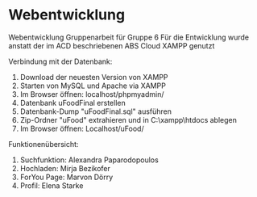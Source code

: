 # Webentwicklung
Webentwicklung Gruppenarbeit für Gruppe 6
Für die Entwicklung wurde anstatt der im ACD beschriebenen ABS Cloud XAMPP genutzt

Verbindung mit der Datenbank:
1. Download der neuesten Version von XAMPP
2. Starten von MySQL und Apache via XAMPP
3. Im Browser öffnen: localhost/phpmyadmin/
4. Datenbank uFoodFinal erstellen
5. Datenbank-Dump "uFoodFinal.sql" ausführen
6. Zip-Ordner "uFood" extrahieren und in C:\xampp\htdocs ablegen
7. Im Browser öffnen: Localhost/uFood/

Funktionenübersicht:
1. Suchfunktion: Alexandra Paparodopoulos
2. Hochladen: Mirja Bezikofer
3. ForYou Page: Marvon Dörry
4. Profil: Elena Starke


